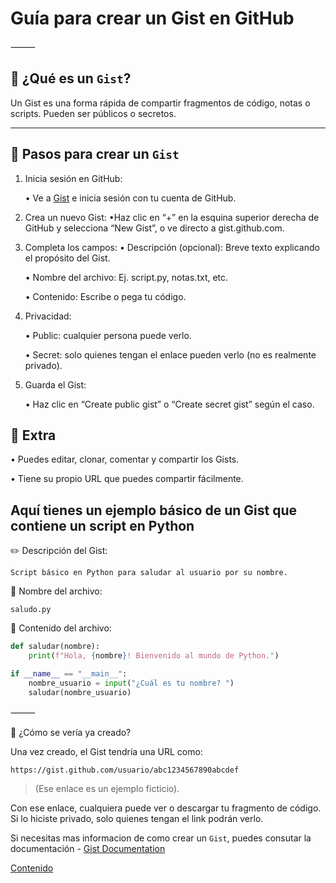 # Guía para crear un Gist en GitHub

⸻

## 📌 ¿Qué es un `Gist`?

Un Gist es una forma rápida de compartir fragmentos de código, notas o scripts. Pueden ser públicos o secretos.

---

## 🧭 Pasos para crear un `Gist`

1. Inicia sesión en GitHub:

   • Ve a [Gist](https://gist.github.com) e inicia sesión con tu cuenta de GitHub.

2. Crea un nuevo Gist:
   •Haz clic en “+” en la esquina superior derecha de GitHub y selecciona “New Gist”, o ve directo a gist.github.com.

3. Completa los campos:
   • Descripción (opcional): Breve texto explicando el propósito del Gist.

   • Nombre del archivo: Ej. script.py, notas.txt, etc.

   • Contenido: Escribe o pega tu código.

4. Privacidad:

   • Public: cualquier persona puede verlo.

   • Secret: solo quienes tengan el enlace pueden verlo (no es realmente privado).

5. Guarda el Gist:

   • Haz clic en “Create public gist” o “Create secret gist” según el caso.

## 🧷 Extra

• Puedes editar, clonar, comentar y compartir los Gists.

• Tiene su propio URL que puedes compartir fácilmente.

## Aquí tienes un ejemplo básico de un Gist que contiene un script en Python

✏️ Descripción del Gist:

```text
Script básico en Python para saludar al usuario por su nombre.
```

📄 Nombre del archivo:

`saludo.py`

🧩 Contenido del archivo:

```Python
def saludar(nombre):
    print(f"Hola, {nombre}! Bienvenido al mundo de Python.")

if __name__ == "__main__":
    nombre_usuario = input("¿Cuál es tu nombre? ")
    saludar(nombre_usuario)
```

⸻

🔗 ¿Cómo se vería ya creado?

Una vez creado, el Gist tendría una URL como:

```bash
https://gist.github.com/usuario/abc1234567890abcdef
```

> (Ese enlace es un ejemplo ficticio).

Con ese enlace, cualquiera puede ver o descargar tu fragmento de código. Si lo hiciste privado, solo quienes tengan el link podrán verlo.

Si necesitas mas informacion de como crear un `Gist`, puedes consutar la documentación - [Gist Documentation](https://docs.github.com/es/get-started/writing-on-github/editing-and-sharing-content-with-gists/creating-gists)

[Contenido](README.md)
